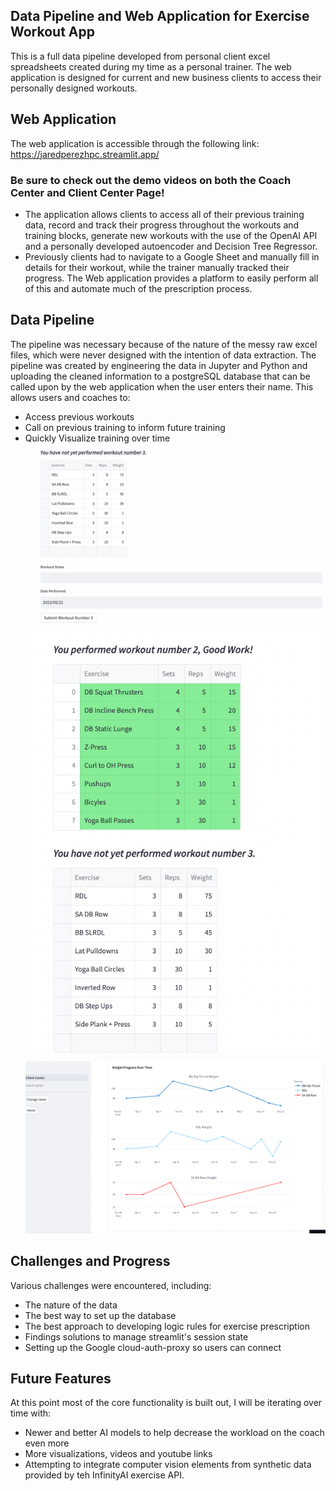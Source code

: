 ## Data Pipeline and Web Application for Exercise Workout App
This is a full data pipeline developed from personal client excel spreadsheets created during my time as a personal trainer. The web application is designed for current and new business clients to access their personally designed workouts.

## Web Application
The web application is accessible through the following link: https://jaredperezhpc.streamlit.app/

### Be sure to check out the demo videos on both the Coach Center and Client Center Page!
  - The application allows clients to access all of their previous training data, record and track their progress throughout the workouts and   training blocks, generate new workouts with the use of the OpenAI API and a personally developed autoencoder and Decision Tree Regressor.
  - Previously clients had to navigate to a Google Sheet and manually fill in details for their workout, while the trainer manually tracked their progress. The Web application provides a platform to easily perform all of this and automate much of the prescription process.

## Data Pipeline
The pipeline was necessary because of the nature of the messy raw excel files, which were never designed with the intention of data extraction. The pipeline was created by engineering the data in Jupyter and Python and uploading the cleaned information to a postgreSQL database that can be called upon by the web application when the user enters their name. This allows users and coaches to:
  - Access previous workouts
  - Call on previous training to inform future training
  - Quickly Visualize training over time
 ![user workout](./images/unsubmitted_workout.png "Unsubmitted Workout")
 ![user workout](./images/submitted_workout.png "Submitted Workout")
 ![user workout](./images/weight_over_time.png "Weight Over Time")


## Challenges and Progress
Various challenges were encountered, including: 
  - The nature of the data 
  - The best way to set up the database 
  - The best approach to developing logic rules for exercise prescription 
  - Findings solutions to manage streamlit's session state 
  - Setting up the Google cloud-auth-proxy so users can connect

## Future Features
At this point most of the core functionality is built out, I will be iterating over time with:
- Newer and better AI models to help decrease the workload on the coach even more
- More visualizations, videos and youtube links 
- Attempting to integrate computer vision elements from synthetic data provided by teh InfinityAI exercise API.
